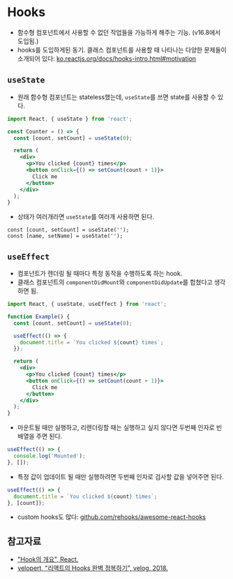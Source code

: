 # Hooks

* 함수형 컴포넌트에서 사용할 수 없던 작업들을 가능하게 해주는 기능. (v16.8에서 도입됨.)
* hooks를 도입하게된 동기. 클래스 컴포넌트를 사용할 때 나타나는 다양한 문제들이 소개되어 있다: [ko.reactjs.org/docs/hooks-intro.html#motivation](https://ko.reactjs.org/docs/hooks-intro.html#motivation)

 ## `useState`

* 원래 함수형 컴포넌트는 stateless했는데, `useState`를 쓰면 state를 사용할 수 있다.

```jsx
import React, { useState } from 'react';

const Counter = () => {
  const [count, setCount] = useState(0);

  return (
    <div>
      <p>You clicked {count} times</p>
      <button onClick={() => setCount(count + 1)}>
        Click me
      </button>
    </div>
  );
}
```

* 상태가 여러개라면 `useState`를 여러개 사용하면 된다.

```tsx
const [count, setCount] = useState('');
const [name, setName] = useState('');
```

## `useEffect`

* 컴포넌트가 렌더링 될 때마다 특정 동작을 수행하도록 하는 hook.
* 클래스 컴포넌트의 `componentDidMount`와 `componentDidUpdate`를 합쳤다고 생각하면 됨.

```jsx
import React, { useState, useEffect } from 'react';

function Example() {
  const [count, setCount] = useState(0);

  useEffect(() => {
    document.title = `You clicked ${count} times`;
  });

  return (
    <div>
      <p>You clicked {count} times</p>
      <button onClick={() => setCount(count + 1)}>
        Click me
      </button>
    </div>
  );
}
```

* 마운트될 때만 실행하고, 리렌더링할 때는 실행하고 싶지 않다면 두번째 인자로 빈 배열을 주면 된다.

```jsx
useEffect(() => {
  console.log('Mounted');
}, []);
```

* 특정 값이 업데이트 될 때만 실행하려면 두번째 인자로 검사할 값을 넣어주면 된다.

```jsx
useEffect(() => {
  document.title = `You clicked ${count} times`;
}, [count]);
```

* custom hooks도 많다: [github.com/rehooks/awesome-react-hooks](https://github.com/rehooks/awesome-react-hooks)

## 참고자료

* ["Hook의 개요", React.](https://ko.reactjs.org/docs/hooks-intro.html)
* [velopert, "리액트의 Hooks 완벽 정복하기", velog, 2018.](https://velog.io/@velopert/react-hooks)
